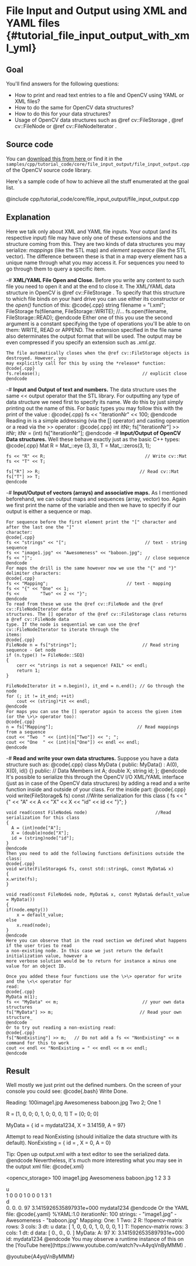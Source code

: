 File Input and Output using XML and YAML files {#tutorial_file_input_output_with_xml_yml}
==============================================

Goal
----

You'll find answers for the following questions:

-   How to print and read text entries to a file and OpenCV using YAML or XML files?
-   How to do the same for OpenCV data structures?
-   How to do this for your data structures?
-   Usage of OpenCV data structures such as @ref cv::FileStorage , @ref cv::FileNode or @ref
    cv::FileNodeIterator .

Source code
-----------

You can [download this from here
](https://github.com/opencv/opencv/tree/master/samples/cpp/tutorial_code/core/file_input_output/file_input_output.cpp) or find it in the
`samples/cpp/tutorial_code/core/file_input_output/file_input_output.cpp` of the OpenCV source code
library.

Here's a sample code of how to achieve all the stuff enumerated at the goal list.

@include cpp/tutorial_code/core/file_input_output/file_input_output.cpp

Explanation
-----------

Here we talk only about XML and YAML file inputs. Your output (and its respective input) file may
have only one of these extensions and the structure coming from this. They are two kinds of data
structures you may serialize: *mappings* (like the STL map) and *element sequence* (like the STL
vector). The difference between these is that in a map every element has a unique name through what
you may access it. For sequences you need to go through them to query a specific item.

-#  **XML/YAML File Open and Close.** Before you write any content to such file you need to open it
    and at the end to close it. The XML/YAML data structure in OpenCV is @ref cv::FileStorage . To
    specify that this structure to which file binds on your hard drive you can use either its
    constructor or the *open()* function of this:
    @code{.cpp}
    string filename = "I.xml";
    FileStorage fs(filename, FileStorage::WRITE);
    //...
    fs.open(filename, FileStorage::READ);
    @endcode
    Either one of this you use the second argument is a constant specifying the type of operations
    you'll be able to on them: WRITE, READ or APPEND. The extension specified in the file name also
    determinates the output format that will be used. The output may be even compressed if you
    specify an extension such as *.xml.gz*.

    The file automatically closes when the @ref cv::FileStorage objects is destroyed. However, you
    may explicitly call for this by using the *release* function:
    @code{.cpp}
    fs.release();                                       // explicit close
    @endcode
-#  **Input and Output of text and numbers.** The data structure uses the same \<\< output operator
    that the STL library. For outputting any type of data structure we need first to specify its
    name. We do this by just simply printing out the name of this. For basic types you may follow
    this with the print of the value :
    @code{.cpp}
    fs << "iterationNr" << 100;
    @endcode
    Reading in is a simple addressing (via the [] operator) and casting operation or a read via
    the \>\> operator :
    @code{.cpp}
    int itNr;
    fs["iterationNr"] >> itNr;
    itNr = (int) fs["iterationNr"];
    @endcode
-#  **Input/Output of OpenCV Data structures.** Well these behave exactly just as the basic C++
    types:
    @code{.cpp}
    Mat R = Mat_<uchar >::eye  (3, 3),
        T = Mat_<double>::zeros(3, 1);

    fs << "R" << R;                                      // Write cv::Mat
    fs << "T" << T;

    fs["R"] >> R;                                      // Read cv::Mat
    fs["T"] >> T;
    @endcode
-#  **Input/Output of vectors (arrays) and associative maps.** As I mentioned beforehand, we can
    output maps and sequences (array, vector) too. Again we first print the name of the variable and
    then we have to specify if our output is either a sequence or map.

    For sequence before the first element print the "[" character and after the last one the "]"
    character:
    @code{.cpp}
    fs << "strings" << "[";                              // text - string sequence
    fs << "image1.jpg" << "Awesomeness" << "baboon.jpg";
    fs << "]";                                           // close sequence
    @endcode
    For maps the drill is the same however now we use the "{" and "}" delimiter characters:
    @code{.cpp}
    fs << "Mapping";                              // text - mapping
    fs << "{" << "One" << 1;
    fs <<        "Two" << 2 << "}";
    @endcode
    To read from these we use the @ref cv::FileNode and the @ref cv::FileNodeIterator data
    structures. The [] operator of the @ref cv::FileStorage class returns a @ref cv::FileNode data
    type. If the node is sequential we can use the @ref cv::FileNodeIterator to iterate through the
    items:
    @code{.cpp}
    FileNode n = fs["strings"];                         // Read string sequence - Get node
    if (n.type() != FileNode::SEQ)
    {
        cerr << "strings is not a sequence! FAIL" << endl;
        return 1;
    }

    FileNodeIterator it = n.begin(), it_end = n.end(); // Go through the node
    for (; it != it_end; ++it)
        cout << (string)*it << endl;
    @endcode
    For maps you can use the [] operator again to access the given item (or the \>\> operator too):
    @code{.cpp}
    n = fs["Mapping"];                                // Read mappings from a sequence
    cout << "Two  " << (int)(n["Two"]) << "; ";
    cout << "One  " << (int)(n["One"]) << endl << endl;
    @endcode
-#  **Read and write your own data structures.** Suppose you have a data structure such as:
    @code{.cpp}
    class MyData
    {
    public:
          MyData() : A(0), X(0), id() {}
    public:   // Data Members
       int A;
       double X;
       string id;
    };
    @endcode
    It's possible to serialize this through the OpenCV I/O XML/YAML interface (just as in case of
    the OpenCV data structures) by adding a read and a write function inside and outside of your
    class. For the inside part:
    @code{.cpp}
    void write(FileStorage& fs) const                        //Write serialization for this class
    {
      fs << "{" << "A" << A << "X" << X << "id" << id << "}";
    }

    void read(const FileNode& node)                          //Read serialization for this class
    {
      A = (int)node["A"];
      X = (double)node["X"];
      id = (string)node["id"];
    }
    @endcode
    Then you need to add the following functions definitions outside the class:
    @code{.cpp}
    void write(FileStorage& fs, const std::string&, const MyData& x)
    {
    x.write(fs);
    }

    void read(const FileNode& node, MyData& x, const MyData& default_value = MyData())
    {
    if(node.empty())
        x = default_value;
    else
        x.read(node);
    }
    @endcode
    Here you can observe that in the read section we defined what happens if the user tries to read
    a non-existing node. In this case we just return the default initialization value, however a
    more verbose solution would be to return for instance a minus one value for an object ID.

    Once you added these four functions use the \>\> operator for write and the \<\< operator for
    read:
    @code{.cpp}
    MyData m(1);
    fs << "MyData" << m;                                // your own data structures
    fs["MyData"] >> m;                                 // Read your own structure_
    @endcode
    Or to try out reading a non-existing read:
    @code{.cpp}
    fs["NonExisting"] >> m;   // Do not add a fs << "NonExisting" << m command for this to work
    cout << endl << "NonExisting = " << endl << m << endl;
    @endcode

Result
------

Well mostly we just print out the defined numbers. On the screen of your console you could see:
@code{.bash}
Write Done.

Reading:
100image1.jpg
Awesomeness
baboon.jpg
Two  2; One  1


R = [1, 0, 0;
  0, 1, 0;
  0, 0, 1]
T = [0; 0; 0]

MyData =
{ id = mydata1234, X = 3.14159, A = 97}

Attempt to read NonExisting (should initialize the data structure with its default).
NonExisting =
{ id = , X = 0, A = 0}

Tip: Open up output.xml with a text editor to see the serialized data.
@endcode
Nevertheless, it's much more interesting what you may see in the output xml file:
@code{.xml}
<?xml version="1.0"?>
<opencv_storage>
<iterationNr>100</iterationNr>
<strings>
  image1.jpg Awesomeness baboon.jpg</strings>
<Mapping>
  <One>1</One>
  <Two>2</Two></Mapping>
<R type_id="opencv-matrix">
  <rows>3</rows>
  <cols>3</cols>
  <dt>u</dt>
  <data>
    1 0 0 0 1 0 0 0 1</data></R>
<T type_id="opencv-matrix">
  <rows>3</rows>
  <cols>1</cols>
  <dt>d</dt>
  <data>
    0. 0. 0.</data></T>
<MyData>
  <A>97</A>
  <X>3.1415926535897931e+000</X>
  <id>mydata1234</id></MyData>
</opencv_storage>
@endcode
Or the YAML file:
@code{.yaml}
%YAML:1.0
iterationNr: 100
strings:
   - "image1.jpg"
   - Awesomeness
   - "baboon.jpg"
Mapping:
   One: 1
   Two: 2
R: !!opencv-matrix
   rows: 3
   cols: 3
   dt: u
   data: [ 1, 0, 0, 0, 1, 0, 0, 0, 1 ]
T: !!opencv-matrix
   rows: 3
   cols: 1
   dt: d
   data: [ 0., 0., 0. ]
MyData:
   A: 97
   X: 3.1415926535897931e+000
   id: mydata1234
@endcode
You may observe a runtime instance of this on the [YouTube
here](https://www.youtube.com/watch?v=A4yqVnByMMM) .

@youtube{A4yqVnByMMM}
